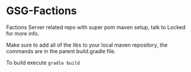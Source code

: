 # GSG-Factions
Factions Server related repo with super pom maven setup, talk to Locked for more info.

Make sure to add all of the libs to your local maven repository, the commands are in the parent build.gradle file.

To build execute ```gradle build```
